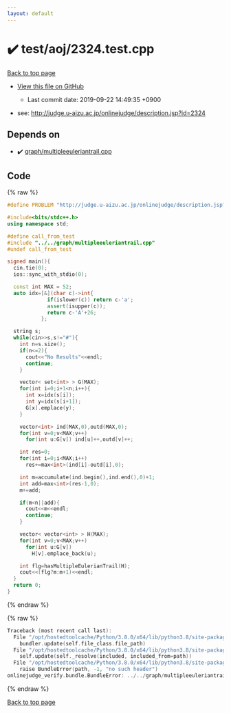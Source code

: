 ```yaml
---
layout: default
---
```


<!-- mathjax config similar to math.stackexchange -->
<script type="text/javascript" async
  src="https://cdnjs.cloudflare.com/ajax/libs/mathjax/2.7.5/MathJax.js?config=TeX-MML-AM_CHTML">
</script>
<script type="text/x-mathjax-config">
  MathJax.Hub.Config({
    TeX: { equationNumbers: { autoNumber: "AMS" }},
    tex2jax: {
      inlineMath: [ ['$','$'] ],
      processEscapes: true
    },
    "HTML-CSS": { matchFontHeight: false },
    displayAlign: "left",
    displayIndent: "2em"
  });
</script>

<script type="text/javascript" src="https://cdnjs.cloudflare.com/ajax/libs/jquery/3.4.1/jquery.min.js"></script>
<script src="https://cdn.jsdelivr.net/npm/jquery-balloon-js@1.1.2/jquery.balloon.min.js" integrity="sha256-ZEYs9VrgAeNuPvs15E39OsyOJaIkXEEt10fzxJ20+2I=" crossorigin="anonymous"></script>
<script type="text/javascript" src="../../../assets/js/copy-button.js"></script>
<link rel="stylesheet" href="../../../assets/css/copy-button.css" />


# :heavy_check_mark: test/aoj/2324.test.cpp

<a href="../../../index.html">Back to top page</a>

* <a href="{{ site.github.repository_url }}/blob/master/test/aoj/2324.test.cpp">View this file on GitHub</a>
    - Last commit date: 2019-09-22 14:49:35 +0900


* see: <a href="http://judge.u-aizu.ac.jp/onlinejudge/description.jsp?id=2324">http://judge.u-aizu.ac.jp/onlinejudge/description.jsp?id=2324</a>


## Depends on

* :heavy_check_mark: <a href="../../../library/graph/multipleeuleriantrail.cpp.html">graph/multipleeuleriantrail.cpp</a>


## Code

<a id="unbundled"></a>
{% raw %}
```cpp
#define PROBLEM "http://judge.u-aizu.ac.jp/onlinejudge/description.jsp?id=2324"

#include<bits/stdc++.h>
using namespace std;

#define call_from_test
#include "../../graph/multipleeuleriantrail.cpp"
#undef call_from_test

signed main(){
  cin.tie(0);
  ios::sync_with_stdio(0);

  const int MAX = 52;
  auto idx=[&](char c)->int{
             if(islower(c)) return c-'a';
             assert(isupper(c));
             return c-'A'+26;
           };

  string s;
  while(cin>>s,s!="#"){
    int n=s.size();
    if(n<=2){
      cout<<"No Results"<<endl;
      continue;
    }

    vector< set<int> > G(MAX);
    for(int i=0;i+1<n;i++){
      int x=idx(s[i]);
      int y=idx(s[i+1]);
      G[x].emplace(y);
    }

    vector<int> ind(MAX,0),outd(MAX,0);
    for(int v=0;v<MAX;v++)
      for(int u:G[v]) ind[u]++,outd[v]++;

    int res=0;
    for(int i=0;i<MAX;i++)
      res+=max<int>(ind[i]-outd[i],0);

    int m=accumulate(ind.begin(),ind.end(),0)+1;
    int add=max<int>(res-1,0);
    m+=add;

    if(m<n||add){
      cout<<m<<endl;
      continue;
    }

    vector< vector<int> > H(MAX);
    for(int v=0;v<MAX;v++)
      for(int u:G[v])
        H[v].emplace_back(u);

    int flg=hasMultipleEulerianTrail(H);
    cout<<(flg?m:m+1)<<endl;
  }
  return 0;
}

```
{% endraw %}

<a id="bundled"></a>
{% raw %}
```cpp
Traceback (most recent call last):
  File "/opt/hostedtoolcache/Python/3.8.0/x64/lib/python3.8/site-packages/onlinejudge_verify/docs.py", line 345, in write_contents
    bundler.update(self.file_class.file_path)
  File "/opt/hostedtoolcache/Python/3.8.0/x64/lib/python3.8/site-packages/onlinejudge_verify/bundle.py", line 156, in update
    self.update(self._resolve(included, included_from=path))
  File "/opt/hostedtoolcache/Python/3.8.0/x64/lib/python3.8/site-packages/onlinejudge_verify/bundle.py", line 54, in _resolve
    raise BundleError(path, -1, "no such header")
onlinejudge_verify.bundle.BundleError: ../../graph/multipleeuleriantrail.cpp: line -1: no such header

```
{% endraw %}

<a href="../../../index.html">Back to top page</a>


